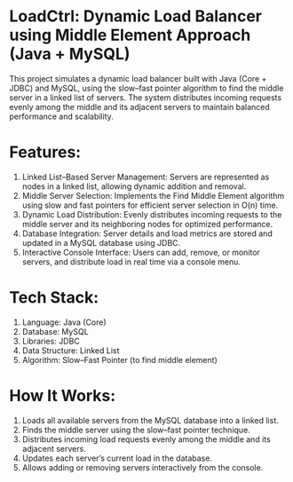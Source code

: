 # LoadCtrl: Dynamic Load Balancer using Middle Element Approach (Java + MySQL)

This project simulates a dynamic load balancer built with Java (Core + JDBC) and MySQL, using the slow–fast pointer algorithm to find the middle server in a linked list of servers. The system distributes incoming requests evenly among the middle and its adjacent servers to maintain balanced performance and scalability.

# Features: 

1. Linked List–Based Server Management: Servers are represented as nodes in a linked list, allowing dynamic addition and removal.
2. Middle Server Selection: Implements the Find Middle Element algorithm using slow and fast pointers for efficient server selection in O(n) time.
3. Dynamic Load Distribution: Evenly distributes incoming requests to the middle server and its neighboring nodes for optimized performance.
4. Database Integration: Server details and load metrics are stored and updated in a MySQL database using JDBC.
5. Interactive Console Interface: Users can add, remove, or monitor servers, and distribute load in real time via a console menu.

# Tech Stack:

1. Language: Java (Core)
2. Database: MySQL
3. Libraries: JDBC
4. Data Structure: Linked List
5. Algorithm: Slow–Fast Pointer (to find middle element)

# How It Works:

1. Loads all available servers from the MySQL database into a linked list.
2. Finds the middle server using the slow–fast pointer technique.
3. Distributes incoming load requests evenly among the middle and its adjacent servers.
4. Updates each server’s current load in the database.
5. Allows adding or removing servers interactively from the console.
